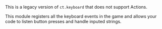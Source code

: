 This is a legacy version of `ct.keyboard` that does not support Actions.

This module registers all the keyboard events in the game and allows your code to listen button presses and handle inputed strings.